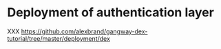 # Deployment of authentication layer

XXX https://github.com/alexbrand/gangway-dex-tutorial/tree/master/deployment/dex
